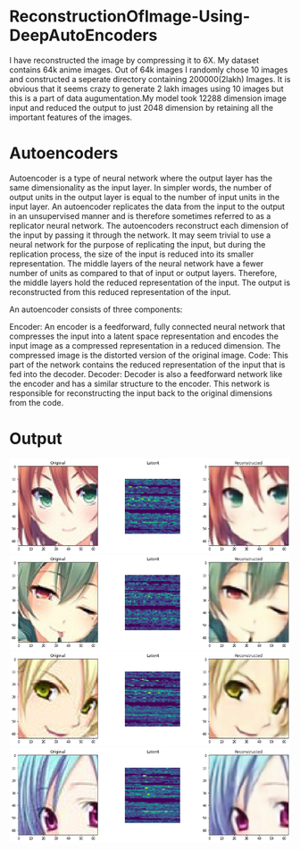 # ReconstructionOfImage-Using-DeepAutoEncoders
I have reconstructed the image by compressing it to 6X. My dataset contains 64k anime images. Out of 64k images I randomly chose 10 images and constructed a seperate directory containing 200000(2lakh) Images. It is obvious that it seems crazy to generate 2 lakh images using 10 images but this is a part of data augumentation.My model took 12288 dimension image input and reduced the output to just 2048 dimension by retaining all the important features of the images.

# Autoencoders
Autoencoder is a type of neural network where the output layer has the same dimensionality as the input layer. In simpler words, the number of output units in the output layer is equal to the number of input units in the input layer. An autoencoder replicates the data from the input to the output in an unsupervised manner and is therefore sometimes referred to as a replicator neural network.  The autoencoders reconstruct each dimension of the input by passing it through the network. It may seem trivial to use a neural network for the purpose of replicating the input, but during the replication process, the size of the input is reduced into its smaller representation. The middle layers of the neural network have a fewer number of units as compared to that of input or output layers. Therefore, the middle layers hold the reduced representation of the input. The output is reconstructed from this reduced representation of the input.

An autoencoder consists of three components:

Encoder: An encoder is a feedforward, fully connected neural network that compresses the input into a latent space representation and encodes the input image as a compressed representation in a reduced dimension. The compressed image is the distorted version of the original image.
Code: This part of the network contains the reduced representation of the input that is fed into the decoder.
Decoder: Decoder is also a feedforward network like the encoder and has a similar structure to the encoder. This network is responsible for reconstructing the input back to the original dimensions from the code.

# Output
 ![Output](compression.png)
![Output](compression1.png)
![Output](compression2.png)
![Output](compression3.png)
